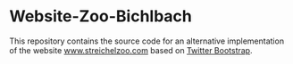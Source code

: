 # Website-Zoo-Bichlbach

This repository contains the source code for an alternative implementation
of the website www.streichelzoo.com
based on [Twitter Bootstrap](https://getbootstrap.com/).

